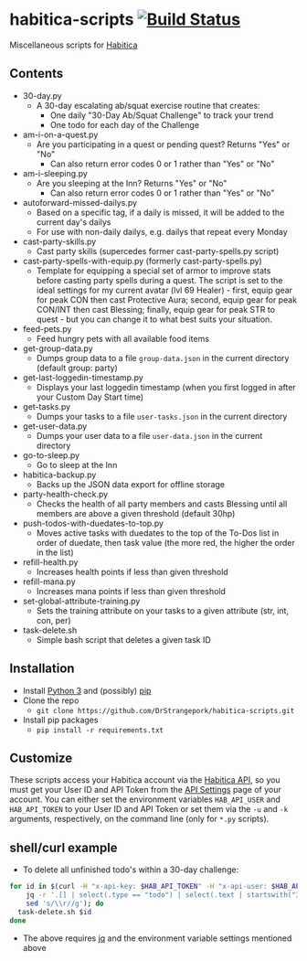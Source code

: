 # habitica-scripts [![Build Status](https://travis-ci.org/DrStrangepork/habitica-scripts.svg?branch=master)](https://travis-ci.org/DrStrangepork/habitica-scripts)

Miscellaneous scripts for [Habitica](http://habitica.com)

## Contents

- 30-day.py
  - A 30-day escalating ab/squat exercise routine that creates:
    - One daily "30-Day Ab/Squat Challenge" to track your trend
    - One todo for each day of the Challenge
- am-i-on-a-quest.py
  - Are you participating in a quest or pending quest? Returns "Yes" or "No"
    - Can also return error codes 0 or 1 rather than "Yes" or "No"
- am-i-sleeping.py
  - Are you sleeping at the Inn? Returns "Yes" or "No"
    - Can also return error codes 0 or 1 rather than "Yes" or "No"
- autoforward-missed-dailys.py
  - Based on a specific tag, if a daily is missed, it will be added to the current day's dailys
  - For use with non-daily dailys, e.g. dailys that repeat every Monday
- cast-party-skills.py
  - Cast party skills (supercedes former cast-party-spells.py script)
- cast-party-spells-with-equip.py (formerly cast-party-spells.py)
  - Template for equipping a special set of armor to improve stats before casting party spells during a quest. The script is set to the ideal settings for my current avatar (lvl 69 Healer) - first, equip gear for peak CON then cast Protective Aura; second, equip gear for peak CON/INT then cast Blessing; finally, equip gear for peak STR to quest - but you can change it to what best suits your situation.
- feed-pets.py
  - Feed hungry pets with all available food items
- get-group-data.py
  - Dumps group data to a file `group-data.json` in the current directory (default group: party)
- get-last-loggedin-timestamp.py
  - Displays your last loggedin timestamp (when you first logged in after your Custom Day Start time)
- get-tasks.py
  - Dumps your tasks to a file `user-tasks.json` in the current directory
- get-user-data.py
  - Dumps your user data to a file `user-data.json` in the current directory
- go-to-sleep.py
  - Go to sleep at the Inn
- habitica-backup.py
  - Backs up the JSON data export for offline storage
- party-health-check.py
  - Checks the health of all party members and casts Blessing until all members are above a given threshold (default 30hp)
- push-todos-with-duedates-to-top.py
  - Moves active tasks with duedates to the top of the To-Dos list in order of duedate, then task value (the more red, the higher the order in the list)
- refill-health.py
  - Increases health points if less than given threshold
- refill-mana.py
  - Increases mana points if less than given threshold
- set-global-attribute-training.py
  - Sets the training attribute on your tasks to a given attribute (str, int, con, per)
- task-delete.sh
  - Simple bash script that deletes a given task ID

## Installation

- Install [Python 3](https://www.python.org/downloads/) and (possibly) [pip](https://pip.pypa.io/en/stable/installing/#do-i-need-to-install-pip)
- Clone the repo
  - `git clone https://github.com/DrStrangepork/habitica-scripts.git`
- Install pip packages
  - `pip install -r requirements.txt`

## Customize

These scripts access your Habitica account via the [Habitica API](https://habitica.com/apidoc/), so you must get your User ID and API Token from the [API Settings](https://habitica.com/#/options/settings/api) page of your account. You can either set the environment variables `HAB_API_USER` and `HAB_API_TOKEN` to your User ID and API Token or set them via the `-u` and `-k` arguments, respectively, on the command line (only for `*.py` scripts).

## shell/curl example

- To delete all unfinished todo's within a 30-day challenge:

```bash
for id in $(curl -H "x-api-key: $HAB_API_TOKEN" -H "x-api-user: $HAB_API_USER" -H "Content-Type:application/json" https://habitica.com/api/v3/tasks/user | \
    jq -r '.[] | select(.type == "todo") | select(.text | startswith("30-Day Ab/Squat Challenge")) | select(.completed == false) | .id' | \
    sed 's/\\r//g'); do
  task-delete.sh $id
done
```

- The above requires [jq](https://stedolan.github.io/jq/) and the environment variable settings mentioned above

<!---
### To-do
1. Create authentication scheme similar to AWS CLI (for saving API keys)
2. Add task up/down scripts
3. Add '--baseurl' argument to all
--->
